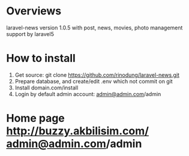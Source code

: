 # Overviews
laravel-news version 1.0.5 with post, news, movies, photo management support by laravel5
# How to install
1. Get source: git clone https://github.com/rinodung/laravel-news.git
2. Prepare database, and create/edit .env which not commit on git
3. Install domain.com/install
5. Login by default admin account: admin@admin.com/admin
# Home page http://buzzy.akbilisim.com/ admin@admin.com/admin

